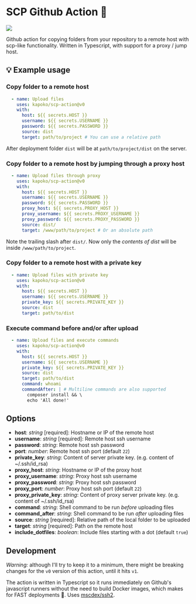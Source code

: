 # SCP Github Action 🚚 

[![](https://github.com/kapoko/scp-action/workflows/Tests/badge.svg)](https://github.com/kapoko/scp-action/actions)

Github action for copying folders from your repository to a remote host with scp-like functionality. Written in Typescript, with support for a proxy / jump host.

## 💡 Example usage

### Copy folder to a remote host
```yaml
  - name: Upload files
    uses: kapoko/scp-action@v0
    with:
      host: ${{ secrets.HOST }}
      username: ${{ secrets.USERNAME }}
      password: ${{ secrets.PASSWORD }}
      source: dist
      target: path/to/project # You can use a relative path
```
After deployment folder `dist` will be at `path/to/project/dist` on the server.
### Copy folder to a remote host by jumping through a proxy host
```yaml
  - name: Upload files through proxy
    uses: kapoko/scp-action@v0
    with:
      host: ${{ secrets.HOST }}
      username: ${{ secrets.USERNAME }}
      password: ${{ secrets.PASSWORD }}
      proxy_host: ${{ secrets.PROXY_HOST }}
      proxy_username: ${{ secrets.PROXY_USERNAME }}
      proxy_password: ${{ secrets.PROXY_PASSWORD }}
      source: dist/
      target: /www/path/to/project # Or an absolute path
```
Note the trailing slash after `dist/`. Now only the *contents of dist* will be inside `/www/path/to/project`.
### Copy folder to a remote host with a private key
```yaml
  - name: Upload files with private key
    uses: kapoko/scp-action@v0
    with:
      host: ${{ secrets.HOST }}
      username: ${{ secrets.USERNAME }}
      private_key: ${{ secrets.PRIVATE_KEY }}
      source: dist
      target: path/to/dist
```
### Execute command before and/or after upload
```yaml
  - name: Upload files and execute commands
    uses: kapoko/scp-action@v0
    with:
      host: ${{ secrets.HOST }}
      username: ${{ secrets.USERNAME }}
      private_key: ${{ secrets.PRIVATE_KEY }}
      source: dist
      target: path/to/dist
      command: whoami
      commandAfter: | # Multiline commands are also supported
        composer install && \
        echo 'All done!' 
``` 
## Options

- **host**: *string* [required]: Hostname or IP of the remote host
- **username**: *string* [required]: Remote host ssh username
- **password**: *string*: Remote host ssh password
- **port**: *number*: Remote host ssh port (default ```22```)
- **private_key**: *string*: Content of server private key. (e.g. content of ~/.ssh/id_rsa)
- **proxy_host**: *string*:  Hostname or IP of the proxy host
- **proxy_username**: *string*: Proxy host ssh username
- **proxy_password**: *string*: Proxy host ssh password
- **proxy_port**: *number*: Proxy host ssh port (default ```22```)
- **proxy_private_key**: *string*: Content of proxy server private key. (e.g. content of ~/.ssh/id_rsa)
- **command**: *string*: Shell command to be run *before* uploading files
- **command_after**: *string*: Shell command to be run *after* uploading files
- **source**: *string* [required]: Relative path of the local folder to be uploaded
- **target**: *string* [required]: Path on the remote host
- **include_dotfiles**: *boolean*: Include files starting with a dot (default ```true```)

## Development

*Warning:* although I'll try to keep it to a minimum, there might be breaking changes for the ```v0``` version of this action, until it hits `v1`.

The action is written in Typescript so it runs immediately on Github's javascript runners without the need to build Docker images, which makes for FAST deployments 🚀. Uses [mscdex/ssh2](https://github.com/mscdex/ssh2).

